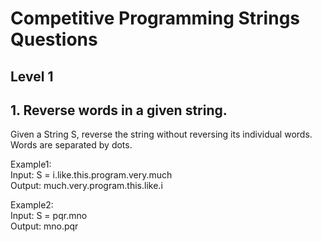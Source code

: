 # Competitive Programming Strings Questions  

## Level 1

## 1.	Reverse words in a given string.  

Given a String S, reverse the string without reversing its individual words. Words are separated by dots.  

Example1:  
Input: S = i.like.this.program.very.much  
Output: much.very.program.this.like.i  

Example2:  
Input: S = pqr.mno  
Output: mno.pqr 


 
